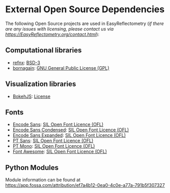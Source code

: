 # External Open Source Dependencies

The following Open Source projects are used in EasyReflectometry (_if there are any issues with licensing, please contact us via <https://EasyReflectometry.org/contact.html>_):

## Computational libraries

* [refnx](https://refnx.readthedocs.io/en/latest/): [BSD-3](https://github.com/refnx/refnx/blob/master/LICENSE) 
* [bornagain](https://www.bornagainproject.org): [GNU General Public License (GPL)](http://www.gnu.org/licenses/gpl-3.0.html)

## Visualization libraries

* [BokehJS](https://docs.bokeh.org/en/2.2.3/docs/user_guide/bokehjs.html): [License](https://raw.githubusercontent.com/bokeh/bokeh/branch-2.2/bokehjs/LICENSE) 

## Fonts

* [Encode Sans](https://fonts.google.com/specimen/Encode+Sans): [SIL Open Font Licence (OFL)](https://scripts.sil.org/OFL)
* [Encode Sans Condensed](https://fonts.google.com/specimen/Encode+Sans+Condensed): [SIL Open Font Licence (OFL)](https://scripts.sil.org/OFL)
* [Encode Sans Expanded](https://fonts.google.com/specimen/Encode+Sans+Expanded): [SIL Open Font Licence (OFL)](https://scripts.sil.org/OFL)
* [PT Sans](https://fonts.google.com/specimen/PT+Sans): [SIL Open Font Licence (OFL)](https://scripts.sil.org/OFL)
* [PT Mono](https://fonts.google.com/specimen/PT+Mono): [SIL Open Font Licence (OFL)](https://scripts.sil.org/OFL)
* [Font Awesome](https://github.com/FortAwesome/Font-Awesome): [SIL Open Font Licence (OFL)](https://scripts.sil.org/OFL)


## Python Modules

Module information can be found at <https://app.fossa.com/attribution/ef7a4b12-0ea0-4c0e-a77a-791b5f307327>

